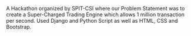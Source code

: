 A Hackathon organized by SPIT-CSI where our Problem Statement was to create a Super-Charged Trading Engine which allows 1 million transaction per second. Used Django and Python Script as well as HTML, CSS and Bootstrap.
